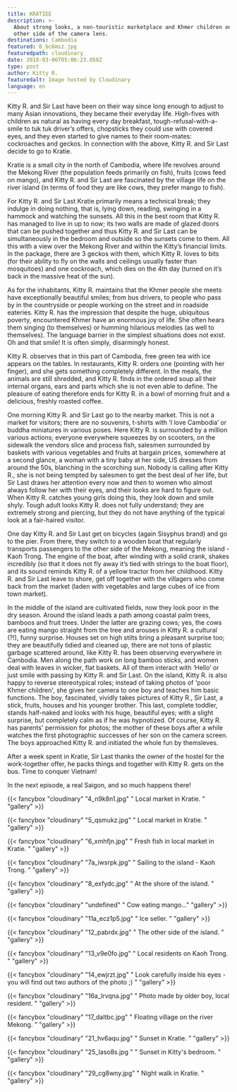```yaml
---
title: KRATIEE
description: >-
  About strong looks, a non-touristic marketplace and Khmer children on the
  other side of the camera lens.
destinations: Cambodia
featured: 0_bc6msz.jpg
featuredpath: cloudinary
date: 2018-03-06T05:06:23.058Z
type: post
author: Kitty R.
featuredalt: Image hosted by Cloudinary
language: en
---
```

Kitty R. and Sir Last have been on their way since long enough to adjust to many Asian innovations, they became their everyday life. High-fives with children as natural as having every day breakfast, tough-refusal-with-a-smile to tuk tuk driver’s offers, chopsticks they could use with covered eyes, and they even started to give names to their room-mates: cockroaches and geckos. In connection with the above, Kitty R. and Sir Last decide to go to Kratie.

Kratie is a small city in the north of Cambodia, where life revolves around the Mekong River (the population feeds primarily on fish), fruits (cows feed on mango), and Kitty R. and Sir Last are fascinated by the village life on the river island (in terms of food they are like cows, they prefer mango to fish).

For Kitty R. and Sir Last Kratie primarily means a technical break; they indulge in doing nothing, that is, lying down, reading, swinging in a hammock and watching the sunsets. All this in the best room that Kitty R. has managed to live in up to now; its two walls are made of glazed doors that can be pushed together and thus Kitty R. and Sir Last can be simultaneously in the bedroom and outside so the sunsets come to them. All this with a view over the Mekong River and within the Kitty’s financial limits. In the package, there are 3 geckos with them, which Kitty R. loves to bits (for their ability to fly on the walls and ceilings usually faster than mosquitoes) and one cockroach, which dies on the 4th day (turned on it’s back in the massive heat of the sun).

As for the inhabitants, Kitty R. maintains that the Khmer people she meets have exceptionally beautiful smiles; from bus drivers, to people who pass by in the countryside or people working on the street and in roadside eateries. Kitty R. has the impression that despite the huge, ubiquitous poverty, encountered Khmer have an enormous joy of life. She often hears them singing (to themselves) or humming hilarious melodies (as well to themselves). The language barrier in the simplest situations does not exist. Oh and that smile! It is often simply, disarmingly honest. 

Kitty R. observes that in this part of Cambodia, free green tea with ice appears on the tables. In restaurants, Kitty R. orders one (pointing with her finger), and she gets something completely different. In the meals, the animals are still shredded, and Kitty R. finds in the ordered soup all their internal organs, ears and parts which she is not even able to define. The pleasure of eating therefore ends for Kitty R. in a bowl of morning fruit and a delicious, freshly roasted coffee.

One morning Kitty R. and Sir Last go to the nearby market. This is not a market for visitors; there are no souvenirs, t-shirts with ‘I love Cambodia’ or buddha miniatures in various poses. Here Kitty R. is surrounded by a million various actions; everyone everywhere squeezes by on scooters, on the sidewalk the vendors slice and process fish, salesmen surrounded by baskets with various vegetables and fruits at bargain prices, somewhere at a second glance, a woman with a tiny baby at her side, US dresses from around the 50s, blanching in the scorching sun. Nobody is calling after Kitty R., she is not being tempted by salesmen to get the best deal of her life, but Sir Last draws her attention every now and then to women who almost always follow her with their eyes, and their looks are hard to figure out. When Kitty R. catches young girls doing this, they look down and smile shyly. Tough adult looks Kitty R. does not fully understand; they are extremely strong and piercing, but they do not have anything of the typical look at a fair-haired visitor.

One day Kitty R. and Sir Last get on bicycles (again Sisyphus brand) and go to the pier. From there, they switch to a wooden boat that regularly transports passengers to the other side of the Mekong, meaning the island - Kaoh Trong. The engine of the boat, after winding with a solid crank, shakes incredibly (so that it does not fly away it’s tied with strings to the boat floor), and its sound reminds Kitty R. of a yellow tractor from her childhood. Kitty R. and Sir Last leave to shore, get off together with the villagers who come back from the market (laden with vegetables and large cubes of ice from town market).

In the middle of the island are cultivated fields, now they look poor in the dry season. Around the island leads a path among coastal palm trees, bamboos and fruit trees. Under the latter are grazing cows; yes, the cows are eating mango straight from the tree and arouses in Kitty R. a cultural (?!), funny surprise. Houses set on high stilts bring a pleasant surprise too; they are beautifully tidied and cleaned up, there are not tons of plastic garbage scattered around, like Kitty R. has been observing everywhere in Cambodia. Men along the path work on long bamboo sticks, and women deal with leaves in wicker, flat baskets. All of them interact with ‘Hello’ or just smile with passing by Kitty R. and Sir Last. On the island, Kitty R. is also happy to reverse stereotypical roles; instead of taking photos of 'poor Khmer children', she gives her camera to one boy and teaches him basic functions. The boy, fascinated, vividly takes pictures of Kitty R., Sir Last, a stick, fruits, houses and his younger brother. This last, complete toddler, stands half-naked and looks with his huge, beautiful eyes; with a slight surprise, but completely calm as if he was hypnotized. Of course, Kitty R. has parents' permission for photos; the mother of these boys after a while watches the first photographic successes of her son on the camera screen. The boys approached Kitty R. and initiated the whole fun by themsleves.

After a week spent in Kratie, Sir Last thanks the owner of the hostel for the work-together offer, he packs things and together with Kitty R. gets on the bus. Time to conquer Vietnam!

In the next episode, a real Saigon, and so much happens there!

{{< fancybox "cloudinary" "4_n9k8n1.jpg" "  Local market in Kratie. " "gallery" >}}

{{< fancybox "cloudinary" "5_qsmukz.jpg" "  Local market in Kratie. " "gallery" >}}

{{< fancybox "cloudinary" "6_xmhfjn.jpg" "  Fresh fish in local market in Kratie. " "gallery" >}}

{{< fancybox "cloudinary" "7a_iwsrpk.jpg" " Sailing to the island - Kaoh Trong. " "gallery" >}}

{{< fancybox "cloudinary" "8_exfydc.jpg" " At the shore of the island. " "gallery" >}}

{{< fancybox "cloudinary" "undefined" " Cow eating mango..." "gallery" >}}

{{< fancybox "cloudinary" "11a_ecz1p5.jpg" " Ice seller. " "gallery" >}}

{{< fancybox "cloudinary" "12_pabrdx.jpg" " The other side of the island. " "gallery" >}}

{{< fancybox "cloudinary" "13_v9e0fo.jpg" " Local residents on Kaoh Trong. " "gallery" >}}

{{< fancybox "cloudinary" "14_ewjrzt.jpg" " Look carefully inside his eyes - you will find out two authors of the photo ;) " "gallery" >}}

{{< fancybox "cloudinary" "16a_lrvqna.jpg" " Photo made by older boy, local resident. " "gallery" >}}

{{< fancybox "cloudinary" "17_daltbc.jpg" " Floating village on the river Mekong. " "gallery" >}}

{{< fancybox "cloudinary" "21_hv6aqu.jpg" " Sunset in Kratie. " "gallery" >}}

{{< fancybox "cloudinary" "25_laso8s.jpg " " Sunset in Kitty's bedroom. " "gallery" >}}

{{< fancybox "cloudinary" "29_cg8wny.jpg" " Night walk in Kratie. " "gallery" >}}
